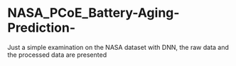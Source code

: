 # NASA_PCoE_Battery-Aging-Prediction-
Just a simple examination on the NASA dataset with DNN, the raw data and the processed data are presented
